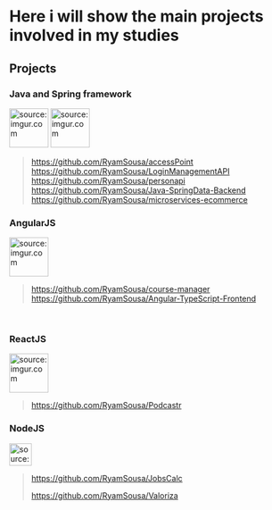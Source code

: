 # Here i will show the main projects involved in my studies

## Projects

### Java and Spring framework
<div>
  <img src="https://i.imgur.com/3e0vBla.jpg" title="source: imgur.com" width="70px" heigth="70px"/>
  <img src="https://i.imgur.com/IvEeslC.png" title="source: imgur.com" width="70px" heigth="70px"/>
</div>

  > https://github.com/RyamSousa/accessPoint
  > https://github.com/RyamSousa/LoginManagementAPI
  > https://github.com/RyamSousa/personapi
  > https://github.com/RyamSousa/Java-SpringData-Backend
  > https://github.com/RyamSousa/microservices-ecommerce


### AngularJS
<img src="https://i.imgur.com/aL4vwch.jpg" title="source: imgur.com" width="70px" heigth="70px"/> 

  >https://github.com/RyamSousa/course-manager  
  >https://github.com/RyamSousa/Angular-TypeScript-Frontend

<br/>

### ReactJS 
<img src="https://i.imgur.com/Bbqf3hb.jpg" title="source: imgur.com" width="70px" heigth="70px"/> 
  

  > https://github.com/RyamSousa/Podcastr

### NodeJS
<img src="https://i.imgur.com/Ws2opPM.png" title="source: imgur.com" width="40px" heigth="40px"/>
 
 > https://github.com/RyamSousa/JobsCalc 
 >
 > https://github.com/RyamSousa/Valoriza
 
